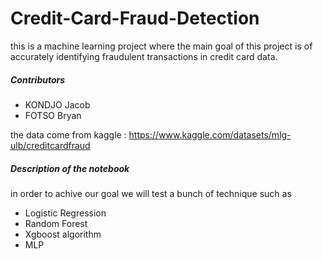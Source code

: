 # Credit-Card-Fraud-Detection

this is a machine learning project where the main goal of this project is of accurately identifying fraudulent transactions in credit card data.

##### Contributors
- KONDJO Jacob
- FOTSO Bryan

the data come from kaggle : https://www.kaggle.com/datasets/mlg-ulb/creditcardfraud

##### Description of the notebook
in order to achive our goal we will test a bunch of technique such as 
- Logistic Regression
- Random Forest
- Xgboost algorithm
- MLP

